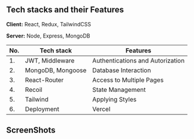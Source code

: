 ## Tech stacks and their Features 

**Client:** React, Redux, TailwindCSS

**Server:** Node, Express, MongoDB

| No. | Tech stack | Features | 
| -------- | -------- | -------- | 
|1. | JWT, Middleware | Authentications and Autorization |
|2. | MongoDB, Mongoose | Database Interaction |
|3. | React-Router | Access to Multiple Pages |
|4. | Recoil | State Management |
|5. | Tailwind | Applying Styles |
|6. | Deployment | Vercel |

## ScreenShots
